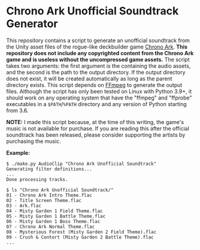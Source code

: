 Chrono Ark Unofficial Soundtrack Generator
==========================================

This repository contains a script to generate an unofficial soundtrack from the
Unity asset files of the rogue-like deckbuilder game [Chrono
Ark](https://store.steampowered.com/app/1188930/Chrono_Ark/). **This repository
does not include any copyrighted content from the Chrono Ark game and is
useless without the uncompressed game assets.** The script takes two arguments:
the first argument is the containing the audio assets, and the second is the
path to the output directory. If the output directory does not exist, it will
be created automatically as long as the parent directory exists. This script
depends on [FFmpeg](https://ffmpeg.org/) to generate the output files. Although
the script has only been tested on Linux with  Python 3.9+, it should work on
any operating system that have the "ffmpeg" and "ffprobe" executables in a
`$PATH`/`%PATH` directory and any version of Python starting from 3.6.

**NOTE:** I made this script because, at the time of this writing, the game's
music is not available for purchase. If you are reading this after the official
soundtrack has been released, please consider supporting the artists by
purchasing the music.

**Example:**

    $ ./make.py AudioClip "Chrono Ark Unofficial Soundtrack"
    Generating filter definitions...
    ...
    Done processing tracks.

    $ ls "Chrono Ark Unofficial Soundtrack/"
    01 - Chrono Ark Intro Theme.flac
    02 - Title Screen Theme.flac
    03 - Ark.flac
    04 - Misty Garden 1 Field Theme.flac
    05 - Misty Garden 1 Battle Theme.flac
    06 - Misty Garden 1 Boss Theme.flac
    07 - Chrono Ark Normal Theme.flac
    08 - Mysterious Forest (Misty Garden 2 Field Theme).flac
    09 - Crush & Contort (Misty Garden 2 Battle Theme).flac
    ...
